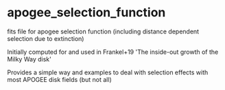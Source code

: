 # apogee_selection_function
fits file for apogee selection function (including distance dependent selection due to extinction)


Initially computed for and used in Frankel+19 'The inside-out growth of the Milky Way disk'

Provides a simple way and examples to deal with selection effects with most APOGEE disk fields (but not all)
